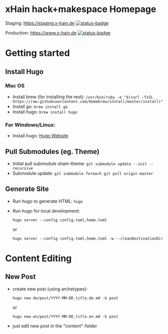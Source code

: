 # xHain hack+makespace Homepage

Staging: https://staging.x-hain.de [![status-badge](https://ci.x-hain.de/api/badges/xHain-hackspace/xhain-website/status.svg?branch=staging)](https://ci.x-hain.de/xHain-hackspace/xhain-website)

Production: https://www.x-hain.de  [![status-badge](https://ci.x-hain.de/api/badges/xHain-hackspace/xhain-website/status.svg?branch=main)](https://ci.x-hain.de/xHain-hackspace/xhain-website)

# Getting started

## Install Hugo

### Mac OS
* Install brew (for installing the rest): ``/usr/bin/ruby -e "$(curl -fsSL https://raw.githubusercontent.com/Homebrew/install/master/install)"``
* Install go: ``brew install go``
* Install hugo: ``brew install hugo``

### For Windows/Linux:
* Install hugo: [Hugo Website](https://gohugo.io)

## Pull Submodules (eg. Theme)
* Initial pull submodule xhain-theme: ``git submodule update --init --recursive``
* Submodule update: ``git submodule foreach git pull origin master``

## Generate Site
* Run hugo to generate HTML: ``hugo``

* Run hugo for local development:

   ``hugo server --config config.toml,home.toml`` 

  or

  ``hugo server --config config.toml,home.toml -w --cleanDestinationDir``

# Content Editing

## New Post

* create new post (using archetypes):

  ``hugo new de/post/YYYY-MM-DD_title.de.md -k post`` 

  or

  ``hugo new en/post/YYYY-MM-DD_title.en.md -k post``

* just edit new post in the "content"-folder
